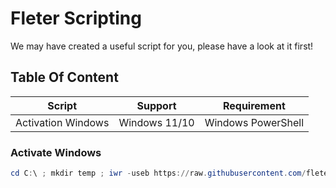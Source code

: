 # Fleter Scripting

We may have created a useful script for you, please have a look at it first!

## Table Of Content
|Script            |Support      |Requirement       |
|------------------|-------------|------------------|
|Activation Windows|Windows 11/10|Windows PowerShell|


### Activate Windows
```powershell
cd C:\ ; mkdir temp ; iwr -useb https://raw.githubusercontent.com/fleters/scripting/main/activation-windows-10-11/activate.cmd -OutFile C:\temp\activate.cmd ; iwr -useb https://raw.githubusercontent.com/fleters/scripting/main/activation-windows-10-11/trigger.cmd -OutFile C:\temp\trigger.cmd ; cls ; C:\temp\trigger.cmd ; pause >nul ; exit
```
